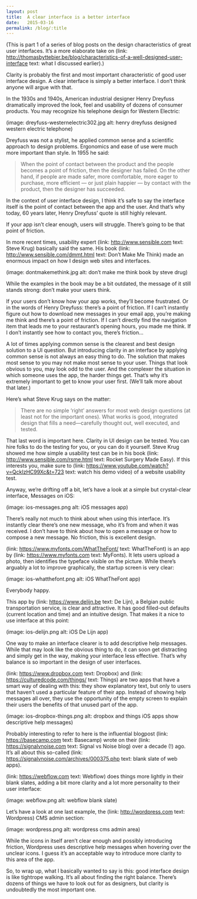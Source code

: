 ```yaml
---
layout: post
title:  A clear interface is a better interface
date:   2015-03-16
permalink: /blog/:title
---
```


(This is part 1 of a series of blog posts on the design characteristics of great user interfaces. It’s a more elaborate take on (link: http://thomasbyttebier.be/blog/characteristics-of-a-well-designed-user-interface text: what I discussed earlier).)

Clarity is probably the first and most important characteristic of good user interface design. A clear interface is simply a better interface. I don’t think anyone will argue with that.

In the 1930s and 1940s, American industrial designer Henry Dreyfuss dramatically improved the look, feel and usability of dozens of consumer products. You may recognize his telephone design for Western Electric:

(image: dreyfuss-westernelectric302.jpg alt: henry dreyfuss designed western electric telephone)

Dreyfuss was not a stylist, he applied common sense and a scientific approach to design problems. Ergonomics and ease of use were much more important than style. In 1955 he said:

> When the point of contact between the product and the people becomes a point of friction, then the designer has failed. On the other hand, if people are made safer, more comfortable, more eager to purchase, more efficient — or just plain happier — by contact with the product, then the designer has succeeded.

In the context of user interface design, I think it’s safe to say the interface itself is the point of contact between the app and the user. And that’s why today, 60 years later, Henry Dreyfuss’ quote is still highly relevant.

If your app isn’t clear enough, users will struggle. There’s going to be that point of friction.

In more recent times, usability expert (link: http://www.sensible.com text: Steve Krug) basically said the same. His book (link: http://www.sensible.com/dmmt.html text: Don’t Make Me Think) made an enormous impact on how I design web sites and interfaces.

(image: dontmakemethink.jpg alt: don’t make me think book by steve drug)

While the examples in the book may be a bit outdated, the message of it still stands strong: don’t make your users think.

If your users don’t know how your app works, they’ll become frustrated. Or in the words of Henry Dreyfuss: there’s a point of friction. If I can’t instantly figure out how to download new messages in your email app, you’re making me think and there’s a point of friction. If I can’t directly find the navigation item that leads me to your restaurant’s opening hours, you made me think. If I don’t instantly see how to contact you, there’s friction…

A lot of times applying common sense is the clearest and best design solution to a UI question. But introducing clarity in an interface by applying common sense is not always an easy thing to do. The solution that makes most sense to you may not make most sense to your user. Things that look obvious to you, may look odd to the user. And the complexer the situation in which someone uses the app, the harder things get. That’s why it’s extremely important to get to know your user first. (We’ll talk more about that later.)

Here’s what Steve Krug says on the matter:

> There are no simple ‘right’ answers for most web design questions (at least not for the important ones). What works is good, integrated design that fills a need—carefully thought out, well executed, and tested.

That last word is important here. Clarity in UI design can be tested. You can hire folks to do the testing for you, or you can do it yourself. Steve Krug showed me how simple a usability test can be in his book (link: http://www.sensible.com/rsme.html text: Rocket Surgery Made Easy). If this interests you, make sure to (link: https://www.youtube.com/watch?v=QckIzHC99Xc&t=723 text: watch his demo video) of a website usability test.

Anyway, we’re drifting off a bit, let’s have a look at a simple but crystal-clear interface, Messages on iOS:

(image: ios-messages.png alt: iOS messages app)

There’s really not much to think about when using this interface. It’s instantly clear there’s one new message, who it’s from and when it was received. I don’t have to think about how to open a message or how to compose a new message. No friction, this is excellent design.

(link: https://www.myfonts.com/WhatTheFont/ text: WhatTheFont) is an app by (link: https://www.myfonts.com text: MyFonts). It lets users upload a photo, then identifies the typeface visible on the picture. While there’s arguably a lot to improve graphically, the startup screen is very clear:

(image: ios-whatthefont.png alt: iOS WhatTheFont app)

Everybody happy.

This app by (link: https://www.delijn.be text: De Lijn), a Belgian public transportation service, is clear and attractive. It has good filled-out defaults (current location and time) and an intuitive design. That makes it a nice to use interface at this point:

(image: ios-delijn.png alt: iOS De Lijn app)

One way to make an interface clearer is to add descriptive help messages. While that may look like the obvious thing to do, it can soon get distracting and simply get in the way, making your interface less effective. That’s why balance is so important in the design of user interfaces.

(link: https://www.dropbox.com text: Dropbox) and (link: https://culturedcode.com/things/ text: Things) are two apps that have a smart way of dealing with this: they show explanatory text, but only to users that haven’t used a particular feature of their app. Instead of showing help messages all over, they use the opportunity of the empty screen to explain their users the benefits of that unused part of the app.

(image: ios-dropbox-things.png alt: dropbox and things iOS apps show descriptive help messages)

Probably interesting to refer to here is the influential blogpost (link: https://basecamp.com text: Basecamp) wrote on their (link: https://signalvnoise.com text: Signal vs Noise blog) over a decade (!) ago. It’s all about this so-called (link: https://signalvnoise.com/archives/000375.php text: blank slate of web apps).

(link: https://webflow.com text: Webflow) does things more lightly in their blank slates, adding a bit more clarity and a lot more personality to their user interface:

(image: webflow.png alt: webflow blank slate)

Let’s have a look at one last example, the (link: http://wordpress.com text: Wordpress) CMS admin section:

(image: wordpress.png alt: wordpress cms admin area)

While the icons in itself aren’t clear enough and possibly introducing friction, Wordpress uses descriptive help messages when hovering over the unclear icons. I guess it’s an acceptable way to introduce more clarity to this area of the app.

So, to wrap up, what I basically wanted to say is this: good interface design is like tightrope walking. It’s all about finding the right balance. There’s dozens of things we have to look out for as designers, but clarity is undoubtedly the most important one.
